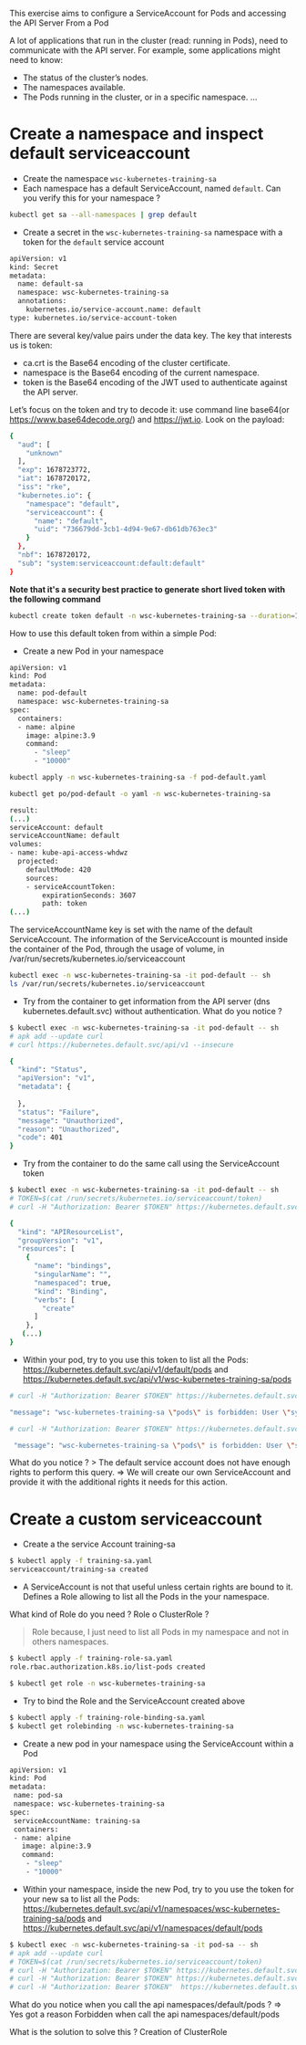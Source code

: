 This exercise aims to configure a ServiceAccount for Pods and accessing the API Server From a Pod

A lot of applications that run in the cluster (read: running in Pods), need to communicate with the API server.
For example, some applications might need to know:

- The status of the cluster’s nodes.
- The namespaces available.
- The Pods running in the cluster, or in a specific namespace.
...

# Create a namespace and inspect default serviceaccount

- Create the namespace `wsc-kubernetes-training-sa`
- Each namespace has a default ServiceAccount, named `default`. Can you verify this for your namespace ?

```sh
kubectl get sa --all-namespaces | grep default
 ```

- Create a secret in the `wsc-kubernetes-training-sa` namespace with a token for the `default` service account
```sh
apiVersion: v1
kind: Secret
metadata:
  name: default-sa
  namespace: wsc-kubernetes-training-sa
  annotations:
    kubernetes.io/service-account.name: default
type: kubernetes.io/service-account-token
```

There are several key/value pairs under the data key. The key that interests us is token:

- ca.crt is the Base64 encoding of the cluster certificate.
- namespace is the Base64 encoding of the current namespace.
- token is the Base64 encoding of the JWT used to authenticate against the API server.

Let’s focus on the token and try to decode it: use command line base64(or https://www.base64decode.org/) and https://jwt.io. 
Look on the payload:

```sh
{
  "aud": [
    "unknown"
  ],
  "exp": 1678723772,
  "iat": 1678720172,
  "iss": "rke",
  "kubernetes.io": {
    "namespace": "default",
    "serviceaccount": {
      "name": "default",
      "uid": "736679dd-3cb1-4d94-9e67-db61db763ec3"
    }
  },
  "nbf": 1678720172,
  "sub": "system:serviceaccount:default:default"
}
 ```


**Note that it's a security best practice to generate short lived token with the following command**
```sh
kubectl create token default -n wsc-kubernetes-training-sa --duration=1h
```

How to use this default token from within a simple Pod: 

- Create a new Pod in your namespace 

```sh
apiVersion: v1
kind: Pod
metadata:
  name: pod-default
  namespace: wsc-kubernetes-training-sa
spec:
  containers:
  - name: alpine
    image: alpine:3.9
    command:
      - "sleep"
      - "10000"
```

```sh
kubectl apply -n wsc-kubernetes-training-sa -f pod-default.yaml
```

```sh
kubectl get po/pod-default -o yaml -n wsc-kubernetes-training-sa 

result:
(...)
serviceAccount: default
serviceAccountName: default
volumes:
- name: kube-api-access-whdwz
  projected:
    defaultMode: 420
    sources:
    - serviceAccountToken:
        expirationSeconds: 3607
        path: token
(...)
  ```

The serviceAccountName key is set with the name of the default ServiceAccount.
The information of the ServiceAccount is mounted inside the container of the Pod, through the usage of volume, in /var/run/secrets/kubernetes.io/serviceaccount

```sh
kubectl exec -n wsc-kubernetes-training-sa -it pod-default -- sh
ls /var/run/secrets/kubernetes.io/serviceaccount
```

- Try from the container to get information from the API server (dns kubernetes.default.svc) without authentication.
  What do you notice ?

```sh
$ kubectl exec -n wsc-kubernetes-training-sa -it pod-default -- sh
# apk add --update curl
# curl https://kubernetes.default.svc/api/v1 --insecure

{
  "kind": "Status",
  "apiVersion": "v1",
  "metadata": {
    
  },
  "status": "Failure",
  "message": "Unauthorized",
  "reason": "Unauthorized",
  "code": 401
}
```

- Try from the container to do the same call using the ServiceAccount token

```sh
$ kubectl exec -n wsc-kubernetes-training-sa -it pod-default -- sh
# TOKEN=$(cat /run/secrets/kubernetes.io/serviceaccount/token)
# curl -H "Authorization: Bearer $TOKEN" https://kubernetes.default.svc/api/v1/ --insecure

{
  "kind": "APIResourceList",
  "groupVersion": "v1",
  "resources": [
    {
      "name": "bindings",
      "singularName": "",
      "namespaced": true,
      "kind": "Binding",
      "verbs": [
        "create"
      ]
    },
   (...)
}
```

- Within your pod, try to you use this token to list all the Pods: https://kubernetes.default.svc/api/v1/default/pods
and https://kubernetes.default.svc/api/v1/wsc-kubernetes-training-sa/pods
 
 ```sh
# curl -H "Authorization: Bearer $TOKEN" https://kubernetes.default.svc/api/v1/default/pods --insecure

 "message": "wsc-kubernetes-training-sa \"pods\" is forbidden: User \"system:serviceaccount:default:default\" cannot get resource \"wsc-kubernetes-training-sa\" in API group \"\" at the cluster scope",
 
 # curl -H "Authorization: Bearer $TOKEN" https://kubernetes.default.svc/api/v1/wsc-kubernetes-training-sa/pods --insecure

  "message": "wsc-kubernetes-training-sa \"pods\" is forbidden: User \"system:serviceaccount:default:default\" cannot get resource \"wsc-kubernetes-training-sa\" in API group \"\" at the cluster scope",

 ```

 What do you notice ? > The default service account does not have enough rights to perform this query. 
 => We will create our own ServiceAccount and provide it with the additional rights it needs for this action.

# Create a custom serviceaccount

- Create a the service Account training-sa

```sh
$ kubectl apply -f training-sa.yaml
serviceaccount/training-sa created
 ```

- A ServiceAccount is not that useful unless certain rights are bound to it. Defines a Role allowing to list all the Pods in the your namespace.

What kind of Role do you need ? Role o ClusterRole ?
> Role because, I just need to list all Pods in my namespace and not in others namespaces.


```sh
$ kubectl apply -f training-role-sa.yaml
role.rbac.authorization.k8s.io/list-pods created

$ kubectl get role -n wsc-kubernetes-training-sa
 ```

- Try to bind the Role and the ServiceAccount created above

```sh
$ kubectl apply -f training-role-binding-sa.yaml
$ kubectl get rolebinding -n wsc-kubernetes-training-sa
 ```

 - Create a new pod in your namespace using the ServiceAccount within a Pod 

```sh
apiVersion: v1
kind: Pod
metadata:
 name: pod-sa
 namespace: wsc-kubernetes-training-sa
spec:
 serviceAccountName: training-sa
 containers:
 - name: alpine
   image: alpine:3.9
   command:
    - "sleep"
    - "10000"
 ```

 - Within your namespace, inside the new Pod, try to you use the token for your new sa to list all the Pods:  https://kubernetes.default.svc/api/v1/namespaces/wsc-kubernetes-training-sa/pods and 
 https://kubernetes.default.svc/api/v1/namespaces/default/pods
 
 ```sh
 $ kubectl exec -n wsc-kubernetes-training-sa -it pod-sa -- sh
# apk add --update curl
# TOKEN=$(cat /run/secrets/kubernetes.io/serviceaccount/token)
# curl -H "Authorization: Bearer $TOKEN" https://kubernetes.default.svc/api/v1/ --insecure
# curl -H "Authorization: Bearer $TOKEN" https://kubernetes.default.svc/api/v1/namespaces/wsc-kubernetes-training-sa/pods --insecure
# curl -H "Authorization: Bearer $TOKEN"  https://kubernetes.default.svc/api/v1/namespaces/default/pods --insecure
  ```
What do you notice when you call the api namespaces/default/pods ?
=> Yes got a reason Forbidden when call the api namespaces/default/pods 

What is the solution to solve this ?
Creation of ClusterRole

